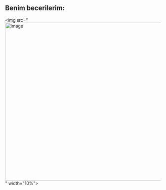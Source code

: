## Benim becerilerim:
<img src="<img width="512" height="512" alt="image" src="https://github.com/user-attachments/assets/20216c73-155e-458d-a859-53a811dcff40" />
" width="10%">
